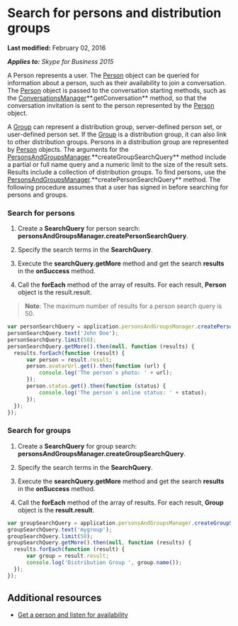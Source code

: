
# Search for persons and distribution groups

 **Last modified:** February 02, 2016

 _**Applies to:** Skype for Business 2015_

A Person represents a user. The [Person](https://msdn.microsoft.com/en-us/library/office/dn962150(v=office.16).aspx) object can be queried for information about a person, such as their availability to join a conversation. The [Person](https://msdn.microsoft.com/en-us/library/office/dn962150(v=office.16).aspx) object is passed to the conversation starting methods, such as the [ConversationsManager](https://msdn.microsoft.com/en-us/library/office/dn962151(v=office.16).aspx)**.getConversation** method, so that the conversation invitation is sent to the person represented by the [Person](https://msdn.microsoft.com/en-us/library/office/dn962150(v=office.16).aspx) object.

A [Group](https://msdn.microsoft.com/en-us/library/office/dn962156(v=office.16).aspx) can represent a distribution group, server-defined person set, or user-defined person set. If the [Group](https://msdn.microsoft.com/en-us/library/office/dn962156(v=office.16).aspx) is a distribution group, it can also link to other distribution groups. Persons in a distribution group are represented by [Person](https://msdn.microsoft.com/en-us/library/office/dn962150(v=office.16).aspx) objects. The arguments for the [PersonsAndGroupsManager](https://msdn.microsoft.com/en-us/library/office/dn962153(v=office.16).aspx).**createGroupSearchQuery** method include a partial or full name query and a numeric limit to the size of the result sets. Results include a collection of distribution groups. To find persons, use the [PersonsAndGroupsManager](https://msdn.microsoft.com/en-us/library/office/dn962153(v=office.16).aspx).**createPersonSearchQuery** method.
The following procedure assumes that a user has signed in before searching for persons and groups.

### Search for persons


1. Create a  **SearchQuery** for person search: **personsAndGroupsManager.createPersonSearchQuery**.
    
2. Specify the search terms in the  **SearchQuery**.
    
3. Execute the  **searchQuery.getMore** method and get the search **results** in the **onSuccess** method.
    
4. Call the  **forEach** method of the array of results. For each result, **Person** object is the result.result.
    
>**Note**:  The maximum number of results for a person search query is 50. 

  ```js
  var personSearchQuery = application.personsAndGroupsManager.createPersonSearchQuery();
personSearchQuery.text('John Doe');
personSearchQuery.limit(50);
personSearchQuery.getMore().then(null, function (results) {
    results.forEach(function (result) {
        var person = result.result;
        person.avatarUrl.get().then(function (url) {
            console.log('The person`s photo: ' + url);
        });
        person.status.get().then(function (status) {
            console.log('The person`s online status: ' + status);
        });
    });
});

  ```


### Search for groups


1. Create a  **SearchQuery** for group search: **personsAndGroupsManager.createGroupSearchQuery**.
    
2. Specify the search terms in the  **SearchQuery**.
    
3. Execute the  **searchQuery.getMore** method and get the search **results** in the **onSuccess** method.
    
4. Call the  **forEach** method of the array of results. For each result, **Group** object is the **result.result**.


  ```js
  var groupSearchQuery = application.personsAndGroupsManager.createGroupSearchQuery();
groupSearchQuery.text('mygroup');
groupSearchQuery.limit(50);
groupSearchQuery.getMore().then(null, function (results) {
    results.forEach(function (result) {
        var group = result.result;
        console.log('Distribution Group ', group.name());
    });
});

  ```


## Additional resources


- [Get a person and listen for availability](ListenForAvailability.md)
